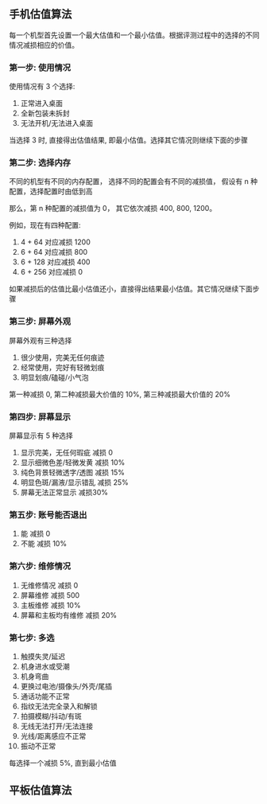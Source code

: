 ## 手机估值算法

每一个机型首先设置一个最大估值和一个最小估值。根据评测过程中的选择的不同情况减损相应的价值。

### 第一步: 使用情况

使用情况有 3 个选择:

1. 正常进入桌面
2. 全新包装未拆封
3. 无法开机/无法进入桌面

当选择 3 时, 直接得出估值结果, 即最小估值。选择其它情况则继续下面的步骤

### 第二步: 选择内存

不同的机型有不同的内存配置， 选择不同的配置会有不同的减损值， 假设有 n 种配置，选择配置时由低到高

那么，第 n 种配置的减损值为 0， 其它依次减损 400, 800, 1200。

例如，现在有四种配置:

1. 4 + 64 对应减损 1200
2. 6 + 64 对应减损 800
3. 6 + 128 对应减损 400
4. 6 + 256 对应减损 0

如果减损后的估值比最小估值还小，直接得出结果最小估值。其它情况继续下面步骤

### 第三步: 屏幕外观

屏幕外观有三种选择

1. 很少使用，完美无任何痕迹
2. 经常使用，完好有轻微划痕
3. 明显划痕/磕碰/小气泡

第一种减损 0, 第二种减损最大价值的 10%, 第三种减损最大价值的 20%

### 第四步: 屏幕显示

屏幕显示有 5 种选择

1. 显示完美，无任何瑕疵 减损 0
2. 显示细微色差/轻微发黄 减损 10%
3. 纯色背景轻微透字/透图 减损 15%
4. 明显色斑/漏液/显示错乱 减损 25%
5. 屏幕无法正常显示 减损30%

### 第五步: 账号能否退出

1. 能 减损 0
2. 不能 减损 10%

### 第六步: 维修情况

1. 无维修情况 减损 0
2. 屏幕维修 减损 500
3. 主板维修 减损 10%
4. 屏幕和主板均有维修 减损 20%

### 第七步: 多选

1. 触摸失灵/延迟
2. 机身进水或受潮
3. 机身弯曲
4. 更换过电池/摄像头/外壳/尾插
5. 通话功能不正常
6. 指纹无法完全录入和解锁
7. 拍摄模糊/抖动/有斑
8. 无线无法打开/无法连接
9. 光线/距离感应不正常
10. 振动不正常

每选择一个减损 5%, 直到最小估值

## 平板估值算法

